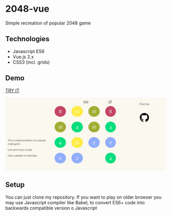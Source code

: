 # 2048-vue

Simple recreation of popular 2048 game

## Technologies

* Javascript ES6
* Vue.js 2.x
* CSS3 (incl. grids)

## Demo

[TRY IT](https://piotrrussw.github.io/2048-vue/)

![Preview](./project-mock-up/final.png)

## Setup

You can just clone my repository.
If you want to play on older browser you
may use Javascript compiler like Babel, to 
convert ES6+ code into backwards compatible
version o Javascript

